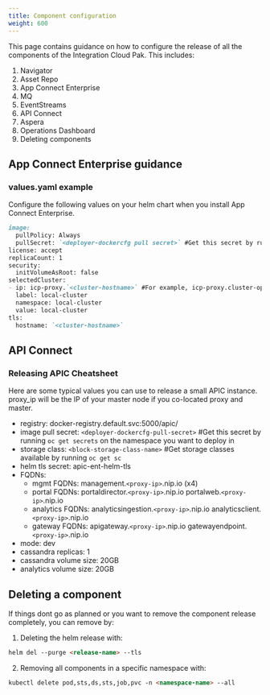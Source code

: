```yaml
---
title: Component configuration
weight: 600
---
```


This page contains guidance on how to configure the release of all the components of the Integration Cloud Pak. This includes:

1. Navigator
2. Asset Repo
3. App Connect Enterprise
4. MQ
5. EventStreams
6. API Connect
7. Aspera
8. Operations Dashboard
9. Deleting components

## App Connect Enterprise guidance

### values.yaml example

Configure the following values on your helm chart when you install App Connect Enterprise.

``` md
image:
  pullPolicy: Always
  pullSecret: `<deployer-dockercfg pull secret>` #Get this secret by running oc get secrets on the namespace you want to deploy in
license: accept
replicaCount: 1
security:
  initVolumeAsRoot: false
selectedCluster:
- ip: icp-proxy.`<cluster-hostname>` #For example, icp-proxy.cluster-openshift-0819-management.fyre.ibm.com
  label: local-cluster
  namespace: local-cluster
  value: local-cluster
tls:
  hostname: `<cluster-hostname>`
```

## API Connect

### Releasing APIC Cheatsheet

Here are some typical values you can use to release a small APIC instance. proxy_ip will be the IP of your master node if you co-located proxy and master.

- registry: docker-registry.default.svc:5000/apic/
- image pull secret: `<deployer-dockercfg-pull-secret>` #Get this secret by running `oc get secrets` on the namespace you want to deploy in
- storage class: `<block-storage-class-name>` #Get storage classes available by running `oc get sc`
- helm tls secret: apic-ent-helm-tls
- FQDNs:
  - mgmt FQDNs: management.`<proxy-ip>`.nip.io (x4)
  - portal FQDNs: portaldirector.`<proxy-ip>`.nip.io portalweb.`<proxy-ip>`.nip.io
  - analytics FQDNs: analyticsingestion.`<proxy-ip>`.nip.io analyticsclient.`<proxy-ip>`.nip.io
  - gateway FQDNs: apigateway.`<proxy-ip>`.nip.io gatewayendpoint.`<proxy-ip>`.nip.io
- mode: dev
- cassandra replicas: 1
- cassandra volume size: 20GB
- analytics volume size: 20GB

## Deleting a component

If things dont go as planned or you want to remove the component release completely, you can remove by:

1. Deleting the helm release with:
``` md
helm del --purge <release-name> --tls
```
2. Removing all components in a specific namespace with:
``` md
kubectl delete pod,sts,ds,sts,job,pvc -n <namespace-name> --all
```
